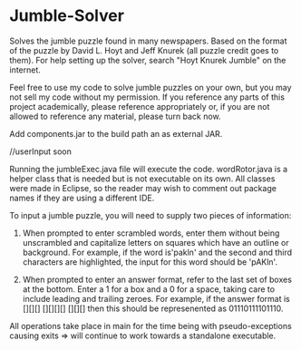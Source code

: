# Jumble-Solver
Solves the jumble puzzle found in many newspapers. Based on the format of the puzzle by David L. Hoyt and Jeff Knurek (all puzzle credit goes to them). For help setting up the solver, search "Hoyt Knurek Jumble" on the internet.

Feel free to use my code to solve jumble puzzles on your own, but you may not sell my code without my permission. If you reference any parts of this project academically, please reference appropriately or, if you are not allowed to reference any material, please turn back now.

Add components.jar to the build path an as external JAR.

//userInput soon

Running the jumbleExec.java file will execute the code. wordRotor.java is a helper class that is needed but is not executable on its own. All classes were made in Eclipse, so the reader may wish to comment out package names if they are using a different IDE.

To input a jumble puzzle, you will need to supply two pieces of information:

  1) When prompted to enter scrambled words, enter them without being unscrambled and capitalize letters on squares which have an outline or background. For example, if the word is'pakln'  and the second and third characters are highlighted, the input for this word should be 'pAKln'.
  
  2) When prompted to enter an answer format, refer to the last set of boxes at the bottom. Enter a 1 for a box and a 0 for a space, taking care to include leading and trailing zeroes. For example, if the answer format is [][][] [][][][] [][][] then this should be represenented as 01110111101110.

All operations take place in main for the time being with pseudo-exceptions causing exits => will continue to work towards a standalone executable.
